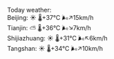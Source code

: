 Today weather:  
Beijing: ☀️   🌡️+37°C 🌬️↗15km/h  
Tianjin: ⛅️  🌡️+36°C 🌬️↘7km/h  
Shijiazhuang: ☀️   🌡️+31°C 🌬️↖6km/h  
Tangshan: ☀️   🌡️+34°C 🌬️↗10km/h  
